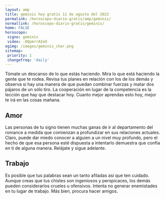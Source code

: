 ```yaml
---
layout: amp
title: geminis hoy gratis 11 de agosto del 2023 
permalink: /horoscopo-diario-gratis/amp/geminis/
normallink: /horoscopo-diario-gratis/geminis/
home: FALSE
horoscopo:
 signo: geminis
 video: -DQpmrrAIeU
ogimg: /images/geminis_char.png
sitemap:
 priority: 1
 changefreq: 'daily'
---
```



Tómate un descanso de lo que estás haciendo. Mira lo que está haciendo la gente que te rodea. Revisa tus planes en relación con los de los demás y observa si hay una manera de que puedan combinar fuerzas y matar dos pájaros de un sólo tiro. La cooperación en lugar de la competencia es la lección que hay que destacar hoy. Cuanto mejor aprendas esto hoy, mejor te irá en las cosas mañana.

## Amor

Las personas de tu signo tienen muchas ganas de ir al departamento del romance a medida que comienzan a profundizar en sus relaciones actuales. Claro, puede dar miedo conocer a alguien a un nivel muy profundo, pero el hecho de que esa persona esté dispuesta a intentarlo demuestra que confía en ti de alguna manera. Relájate y sigue adelante.

## Trabajo

Es posible que tus palabras sean un tanto afiladas así que ten cuidado. Aunque creas que tus chistes son ingeniosos y perspicaces, los demás pueden considerarlos crueles u ofensivos. Intenta no generar enemistades en tu lugar de trabajo. Más bien, procura hacer amigos.